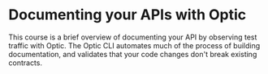 # Documenting your APIs with Optic

This course is a brief overview of documenting your API by observing test traffic with Optic. The Optic CLI automates much of the process of building documentation, and validates that your code changes don't break existing contracts.
